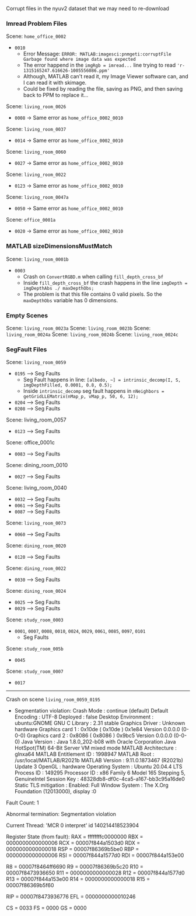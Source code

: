 Corrupt files in the nyuv2 dataset that we may need to re-download


### Imread Problem Files

Scene: `home_office_0002`
* `0010`
  * Error Message: `ERROR: MATLAB:imagesci:pnmgeti:corruptFile Garbage found where image data was expected`
  * The error happend in the `imgRgb = imread...` line trying to read `'r-1315165247.616626-1005556086.ppm'`
  * Although, MATLAB can't read it, my Image Viewer software can, and I can read it with skimage.
  * Could be fixed by reading the file, saving as PNG, and then saving back to PPM to replace it...

Scene: `living_room_0026`
* `0008` -> Same error as `home_office_0002_0010`

Scene: `living_room_0037`
* `0014` -> Same error as `home_office_0002_0010`

Scene: `living_room_0060`
* `0027` -> Same error as `home_office_0002_0010`

Scene: `living_room_0022`
* `0123` -> Same error as `home_office_0002_0010`

Scene: `living_room_0047a`
* `0050` -> Same error as `home_office_0002_0010`

Scene: `office_0001a`
* `0020` -> Same error as `home_office_0002_0010`

### MATLAB sizeDimensionsMustMatch

Scene: `living_room_0001b`
* `0003`
  * Crash on `ConvertRGBD.m` when calling `fill_depth_cross_bf`
  * Inside `fill_depth_cross_bf` the crash happens in the line `imgDepth = imgDepthAbs ./ maxDepthObs;`
  * The problem is that this file contains 0 valid pixels. So the `maxDepthObs` variable has 0 dimensions.

### Empty Scenes

Scene: `living_room_0023a`
Scene: `living_room_0023b`
Scene: `living_room_0024a`
Scene: `living_room_0024b`
Scene: `living_room_0024c`


### SegFault Files

Scene: `living_room_0059`
* `0195` --> Seg Faults
  * Seg Fault happens in line: `[albedo, ~] = intrinsic_decomp(I, S, imgDepthFilled, 0.0001, 0.8, 0.5);`
  * Inside `intrinsic_decomp` seg fault happens in `nNeighbors = getGridLLEMatrix(nMap_p, vMap_p, 50, 6, 12);`
* `0204` --> Seg Faults
* `0208` --> Seg Faults

Scene: living_room_0057
* `0123` --> Seg Faults

Scene: office_0001c
* `0083` --> Seg Faults

Scene: dining_room_0010
* `0027` --> Seg Faults

Scene: living_room_0040
* `0032` --> Seg Faults
* `0061` --> Seg Faults
* `0087` --> Seg Faults

Scene: `living_room_0073`
* `0060` --> Seg Faults

Scene: `dining_room_0020`
* `0120` --> Seg Faults

Scene: `dining_room_0022`
* `0030` --> Seg Faults

Scene: `dining_room_0024`
* `0025` --> Seg Faults
* `0029` --> Seg Faults

Scene: `study_room_0003`
* `0001`, `0007`, `0008`, `0010`, `0024`, `0029`, `0061`, `0085`, `0097`, `0101` 
  * Seg Faults

Scene: `study_room_005b`
* `0045`

Scene: `study_room_0007`
* `0017`


----

Crash on scene `living_room_0059_0195`
* Segmentation violation:
  Crash Mode               : continue (default)
  Default Encoding         : UTF-8
  Deployed                 : false
  Desktop Environment      : ubuntu:GNOME
  GNU C Library            : 2.31 stable
  Graphics Driver          : Unknown hardware 
  Graphics card 1          : 0x10de ( 0x10de ) 0x1e84 Version 0.0.0.0 (0-0-0)
  Graphics card 2          : 0x8086 ( 0x8086 ) 0x9bc5 Version 0.0.0.0 (0-0-0)
  Java Version             : Java 1.8.0_202-b08 with Oracle Corporation Java HotSpot(TM) 64-Bit Server VM mixed mode
  MATLAB Architecture      : glnxa64
  MATLAB Entitlement ID    : 1998947
  MATLAB Root              : /usr/local/MATLAB/R2021b
  MATLAB Version           : 9.11.0.1873467 (R2021b) Update 3
  OpenGL                   : hardware
  Operating System         : Ubuntu 20.04.4 LTS
  Process ID               : 149295
  Processor ID             : x86 Family 6 Model 165 Stepping 5, GenuineIntel
  Session Key              : 48328db8-df0c-4ca5-a167-bb3c95a16de0
  Static TLS mitigation    : Enabled: Full
  Window System            : The X.Org Foundation (12013000), display :0

Fault Count: 1


Abnormal termination:
Segmentation violation

Current Thread: 'MCR 0 interpret' id 140214418523904

Register State (from fault):
  RAX = ffffffffc0000000  RBX = 0000000000000006
  RCX = 00007f844a1503d0  RDX = 0000000000000018
  RSP = 00007f86369b5be0  RBP = 0000000000000006
  RSI = 00007f844a1577d0  RDI = 00007f844a153e00

   R8 = 00007f8464ff6690   R9 = 00007f86369b5c20
  R10 = 00007f8473936650  R11 = 0000000000000028
  R12 = 00007f844a1577d0  R13 = 00007f844a153e00
  R14 = 0000000000000018  R15 = 00007f86369b5f60

  RIP = 00007f8473936776  EFL = 0000000000010246

   CS = 0033   FS = 0000   GS = 0000
